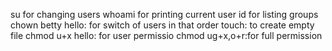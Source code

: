 su for changing users
whoami for printing current user
id for listing groups
chown betty hello: for switch of users in that order
touch: to create empty file
chmod u+x hello: for user permissio
chmod ug+x,o+r:for full permission